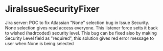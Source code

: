 # JiraIssueSecurityFixer
Jira server: POC to fix Atlassian "None" selection bug in Issue Security. None selection gives read access everyone. This listener force setts it back to wished (hadrcoded) security level. This bug can be fixed also by making Security Level field as "required", this solution gives red error message to user when None is being selected
